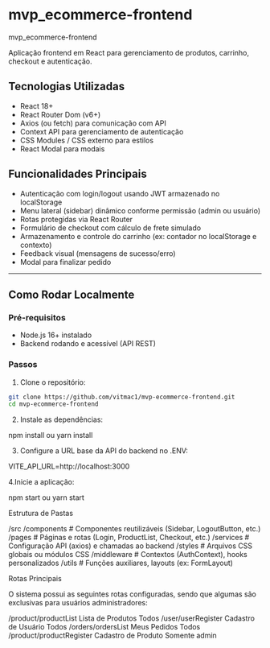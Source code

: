 # mvp_ecommerce-frontend

mvp_ecommerce-frontend

Aplicação frontend em React para gerenciamento de produtos, carrinho, checkout e autenticação.

## Tecnologias Utilizadas

-   React 18+
-   React Router Dom (v6+)
-   Axios (ou fetch) para comunicação com API
-   Context API para gerenciamento de autenticação
-   CSS Modules / CSS externo para estilos
-   React Modal para modais

## Funcionalidades Principais

-   Autenticação com login/logout usando JWT armazenado no localStorage
-   Menu lateral (sidebar) dinâmico conforme permissão (admin ou usuário)
-   Rotas protegidas via React Router
-   Formulário de checkout com cálculo de frete simulado
-   Armazenamento e controle do carrinho (ex: contador no localStorage e contexto)
-   Feedback visual (mensagens de sucesso/erro)
-   Modal para finalizar pedido

---

## Como Rodar Localmente

### Pré-requisitos

-   Node.js 16+ instalado
-   Backend rodando e acessível (API REST)

### Passos

1. Clone o repositório:

```bash
git clone https://github.com/vitmac1/mvp-ecommerce-frontend.git
cd mvp-ecommerce-frontend
```

2. Instale as dependências:

npm install ou yarn install

3. Configure a URL base da API do backend no .ENV:

VITE_API_URL=http://localhost:3000

4.Inicie a aplicação:

npm start ou yarn start

Estrutura de Pastas

/src
/components # Componentes reutilizáveis (Sidebar, LogoutButton, etc.)
/pages # Páginas e rotas (Login, ProductList, Checkout, etc.)
/services # Configuração API (axios) e chamadas ao backend
/styles # Arquivos CSS globais ou módulos CSS
/middleware # Contextos (AuthContext), hooks personalizados
/utils # Funções auxiliares, layouts (ex: FormLayout)

Rotas Principais

O sistema possui as seguintes rotas configuradas, sendo que algumas são exclusivas para usuários administradores:

/product/productList Lista de Produtos Todos
/user/userRegister Cadastro de Usuário Todos
/orders/ordersList Meus Pedidos Todos
/product/productRegister Cadastro de Produto Somente admin
